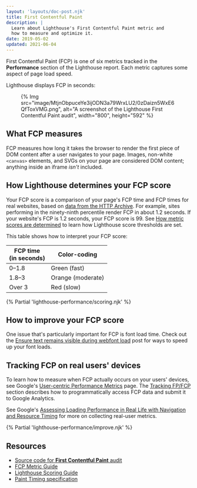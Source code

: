 ```yaml
---
layout: 'layouts/doc-post.njk'
title: First Contentful Paint
description: |
  Learn about Lighthouse's First Contentful Paint metric and
  how to measure and optimize it.
date: 2019-05-02
updated: 2021-06-04
---
```


First Contentful Paint (FCP) is one of six metrics
tracked in the **Performance** section of the Lighthouse report.
Each metric captures some aspect of page load speed.

Lighthouse displays FCP in seconds:

<figure>
  {% Img src="image/MtjnObpuceYe3ijODN3a79WrxLU2/0zDaizn5WxE6QfToxVMG.png", alt="A screenshot of the Lighthouse First Contentful Paint audit", width="800", height="592" %}
</figure>

## What FCP measures

FCP measures how long it takes the browser
to render the first piece of DOM content
after a user navigates to your page.
Images, non-white `<canvas>` elements, and SVGs on your page are considered
DOM content; anything inside an iframe _isn't_ included.

## How Lighthouse determines your FCP score

Your FCP score is a comparison of your page's FCP time
and FCP times for real websites, based on
[data from the HTTP Archive](https://httparchive.org/reports/loading-speed#fcp).
For example, sites performing in the ninety-ninth percentile
render FCP in about 1.2&nbsp;seconds.
If your website's FCP is 1.2 seconds,
your FCP score is 99. See [How metric scores are determined](/docs/lighthouse/performance/performance-scoring/#metric-scores)
to learn how Lighthouse score thresholds are set.

This table shows how to interpret your FCP score:

<div class="table-wrapper">
  <table>
    <thead>
      <tr>
        <th>FCP time<br>(in seconds)</th>
        <th>Color-coding</th>
      </tr>
    </thead>
    <tbody>
      <tr>
        <td>0–1.8</td>
        <td>Green (fast)</td>
      </tr>
      <tr>
        <td>1.8–3</td>
        <td>Orange (moderate)</td>
      </tr>
      <tr>
        <td>Over 3</td>
        <td>Red (slow)</td>
      </tr>
    </tbody>
  </table>
</div>

{% Partial 'lighthouse-performance/scoring.njk' %}

## How to improve your FCP score

One issue that's particularly important for FCP is
font load time. Check out the
[Ensure text remains visible during webfont load](/docs/lighthouse/performance/font-display/) post
for ways to speed up your font loads.

## Tracking FCP on real users' devices

To learn how to measure when FCP actually occurs on your users' devices,
see Google's [User-centric Performance Metrics][metrics] page.
The [Tracking FP/FCP][tracking] section describes
how to programmatically access FCP data and submit it to Google Analytics.

See Google's [Assessing Loading Performance in Real Life with Navigation and Resource Timing](https://web.dev/articles/navigation-and-resource-timing)
for more on collecting real-user metrics.

{% Partial 'lighthouse-performance/improve.njk' %}

## Resources

- [Source code for **First Contentful Paint** audit](https://github.com/GoogleChrome/lighthouse/blob/main/core/audits/metrics/first-contentful-paint.js)
- [FCP Metric Guide](https://web.dev/articles/fcp)
- [Lighthouse Scoring Guide](/docs/lighthouse/performance/performance-scoring/)
- [Paint Timing specification](https://w3c.github.io/paint-timing)

[metrics]: https://web.dev/user-centric-performance-metrics/
[tracking]: https://web.dev/user-centric-performance-metrics/#important-metrics-to-measure
